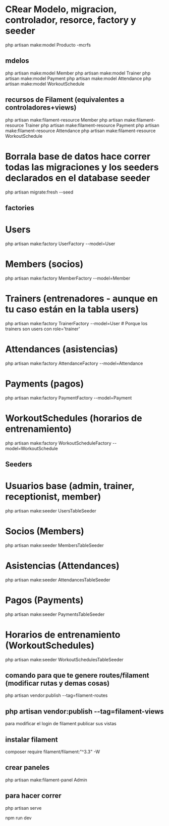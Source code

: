 # CRear Modelo, migracion, controlador, resorce, factory y seeder
php artisan make:model Producto -mcrfs

## mdelos
php artisan make:model Member
php artisan make:model Trainer
php artisan make:model Payment
php artisan make:model Attendance
php artisan make:model WorkoutSchedule

## recursos de Filament (equivalentes a controladores+views)
php artisan make:filament-resource Member
php artisan make:filament-resource Trainer
php artisan make:filament-resource Payment
php artisan make:filament-resource Attendance
php artisan make:filament-resource WorkoutSchedule

# Borrala base de datos hace correr todas las migraciones y los seeders declarados en el database seeder 

php artisan migrate:fresh --seed

## factories 
# Users
php artisan make:factory UserFactory --model=User

# Members (socios)
php artisan make:factory MemberFactory --model=Member

# Trainers (entrenadores - aunque en tu caso están en la tabla users)
php artisan make:factory TrainerFactory --model=User  # Porque los trainers son users con role='trainer'

# Attendances (asistencias)
php artisan make:factory AttendanceFactory --model=Attendance

# Payments (pagos)
php artisan make:factory PaymentFactory --model=Payment

# WorkoutSchedules (horarios de entrenamiento)
php artisan make:factory WorkoutScheduleFactory --model=WorkoutSchedule

## Seeders

# Usuarios base (admin, trainer, receptionist, member)
php artisan make:seeder UsersTableSeeder

# Socios (Members)
php artisan make:seeder MembersTableSeeder

# Asistencias (Attendances)
php artisan make:seeder AttendancesTableSeeder

# Pagos (Payments)
php artisan make:seeder PaymentsTableSeeder

# Horarios de entrenamiento (WorkoutSchedules)
php artisan make:seeder WorkoutSchedulesTableSeeder


## comando para que te genere routes/filament (modificar rutas y demas cosas)
php artisan vendor:publish --tag=filament-routes

## php artisan vendor:publish --tag=filament-views
para modificar el login de filament publicar sus vistas

## instalar filament
composer require filament/filament:"^3.3" -W

## crear paneles
php artisan make:filament-panel Admin

## para hacer correr

php artisan serve

npm run dev


